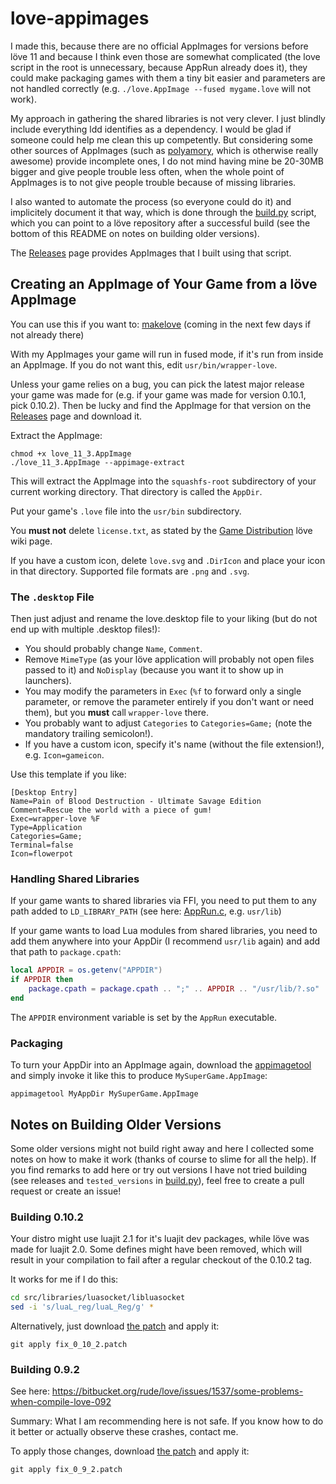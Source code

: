 # love-appimages

I made this, because there are no official AppImages for versions before löve 11 and because I think even those are somewhat complicated (the love script in the root is unnecessary, because AppRun already does it), they could make packaging games with them a tiny bit easier and parameters are not handled correctly (e.g. `./love.AppImage --fused mygame.love` will not work).

My approach in gathering the shared libraries is not very clever. I just blindly include everything ldd identifies as a dependency. I would be glad if someone could help me clean this up competently. But considering some other sources of AppImages (such as [polyamory](https://github.com/megagrump/polyamory), which is otherwise really awesome) provide incomplete ones, I do not mind having mine be 20-30MB bigger and give people trouble less often, when the whole point of AppImages is to not give people trouble because of missing libraries.

I also wanted to automate the process (so everyone could do it) and implicitely document it that way, which is done through the [build.py](build.py) script, which you can point to a löve repository after a successful build (see the bottom of this README on notes on building older versions).

The [Releases](https://github.com/pfirsich/love-appimages/releases) page provides AppImages that I built using that script.

## Creating an AppImage of Your Game from a löve AppImage
You can use this if you want to: [makelove](https://github.com/pfirsich/makelove) (coming in the next few days if not already there)

With my AppImages your game will run in fused mode, if it's run from inside an AppImage. If you do not want this, edit `usr/bin/wrapper-love`.

Unless your game relies on a bug, you can pick the latest major release your game was made for (e.g. if your game was made for version 0.10.1, pick 0.10.2). Then be lucky and find the AppImage for that version on the [Releases](https://github.com/pfirsich/love-appimages/releases) page and download it.

Extract the AppImage:
```
chmod +x love_11_3.AppImage
./love_11_3.AppImage --appimage-extract
```
This will extract the AppImage into the `squashfs-root` subdirectory of your current working directory. That directory is called the `AppDir`.

Put your game's `.love` file into the `usr/bin` subdirectory.

You **must not** delete `license.txt`, as stated by the [Game Distribution](https://love2d.org/wiki/Game_Distribution) löve wiki page.

If you have a custom icon, delete `love.svg` and `.DirIcon` and place your icon in that directory. Supported file formats are `.png` and `.svg`.

### The `.desktop` File
Then just adjust and rename the love.desktop file to your liking (but do not end up with multiple .desktop files!):
- You should probably change `Name`, `Comment`.
- Remove `MimeType` (as your löve application will probably not open files passed to it) and `NoDisplay` (because you want it to show up in launchers).
- You may modify the parameters in `Exec` (`%f` to forward only a single parameter, or remove the parameter entirely if you don't want or need them), but you **must** call `wrapper-love` there.
- You probably want to adjust `Categories` to `Categories=Game;` (note the mandatory trailing semicolon!).
- If you have a custom icon, specify it's name (without the file extension!), e.g. `Icon=gameicon`.

Use this template if you like:
```
[Desktop Entry]
Name=Pain of Blood Destruction - Ultimate Savage Edition
Comment=Rescue the world with a piece of gum!
Exec=wrapper-love %F
Type=Application
Categories=Game;
Terminal=false
Icon=flowerpot
```

### Handling Shared Libraries
If your game wants to shared libraries via FFI, you need to put them to any path added to `LD_LIBRARY_PATH` (see here: [AppRun.c](https://github.com/AppImage/AppImageKit/blob/2d36ff7f6627f9a2e52039e3c4ef0928958f62ed/src/AppRun.c#L175), e.g.  `usr/lib`)

If your game wants to load Lua modules from shared libraries, you need to add them anywhere into your AppDir (I recommend `usr/lib` again) and add that path to `package.cpath`:
```lua
local APPDIR = os.getenv("APPDIR")
if APPDIR then
    package.cpath = package.cpath .. ";" .. APPDIR .. "/usr/lib/?.so"
end
```
The `APPDIR` environment variable is set by the `AppRun` executable.

### Packaging
To turn your AppDir into an AppImage again, download the [appimagetool](https://github.com/AppImage/AppImageKit/releases/download/continuous/appimagetool-x86_64.AppImage) and simply invoke it like this to produce `MySuperGame.AppImage`:
```
appimagetool MyAppDir MySuperGame.AppImage
```

## Notes on Building Older Versions

Some older versions might not build right away and here I collected some notes on how to make it work (thanks of course to slime for all the help).
If you find remarks to add here or try out versions I have not tried building (see releases and `tested_versions` in [build.py](build.py)), feel free to create a pull request or create an issue!

### Building 0.10.2
Your distro might use luajit 2.1 for it's luajit dev packages, while löve was made for luajit 2.0. Some defines might have been removed, which will result in your compilation to fail after a regular checkout of the 0.10.2 tag.

It works for me if I do this:
```bash
cd src/libraries/luasocket/libluasocket
sed -i 's/luaL_reg/luaL_Reg/g' *
```

Alternatively, just download [the patch](fix_0_10_2.patch) and apply it:
```
git apply fix_0_10_2.patch
```

### Building 0.9.2
See here: https://bitbucket.org/rude/love/issues/1537/some-problems-when-compile-love-092

Summary: What I am recommending here is not safe. If you know how to do it better or actually observe these crashes, contact me.

To apply those changes, download [the patch](fix_0_9_2.patch) and apply it:
```
git apply fix_0_9_2.patch
```